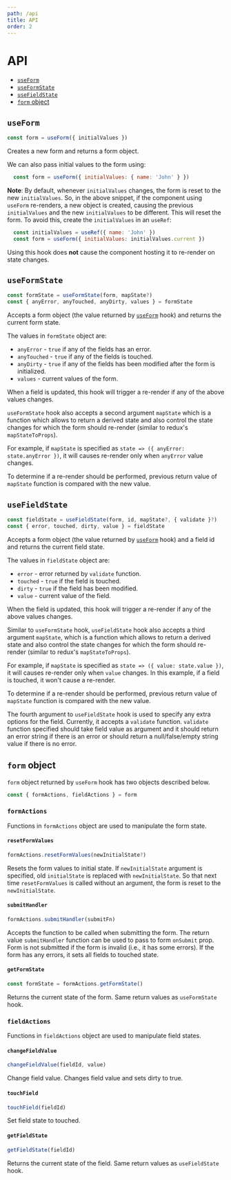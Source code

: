 ```yaml
---
path: /api
title: API
order: 2
---
```


# API

- [`useForm`](#useform)
- [`useFormState`](#useformstate)
- [`useFieldState`](#usefieldstate)
- [`form` object](#form-object)

## `useForm`

```jsx
const form = useForm({ initialValues })
```

Creates a new form and returns a form object.

We can also pass initial values to the form using:

```jsx
  const form = useForm({ initialValues: { name: 'John' } })
```

**Note**: By default, whenever `initialValues` changes, the form is reset to the new `initialValues`.
So, in the above snippet, if the component using `useForm` re-renders, a new object is created, causing the 
previous `initialValues` and the new `initialValues` to be different. This will reset the form.
To avoid this, create the `initialValues` in an `useRef`:

```jsx
  const initialValues = useRef({ name: 'John' })
  const form = useForm({ initialValues: initialValues.current })
```

Using this hook does **not** cause the component hosting it to re-render on state changes.

## `useFormState`

```jsx
const formState = useFormState(form, mapState?)
const { anyError, anyTouched, anyDirty, values } = formState
```

Accepts a form object (the value returned by [`useForm`](#useform) hook)
and returns the current form state.

The values in `formState` object are:

- `anyError` - `true` if any of the fields has an error.
- `anyTouched` - `true` if any of the fields is touched.
- `anyDirty` - `true` if any of the fields has been modified after the form is initialized.
- `values` - current values of the form.

When a field is updated, this hook will trigger a re-render if any of the above values changes.

`useFormState` hook also accepts a second argument `mapState` which is a function which allows to 
return a derived state and also control the state changes for which the form should re-render 
(similar to redux's `mapStateToProps`).

For example, if `mapState` is specified as `state => ({ anyError: state.anyError })`, 
it will causes re-render only when `anyError` value changes.

To determine if a re-render should be performed, 
previous return value of `mapState` function is compared with the new value.


## `useFieldState`

```jsx
const fieldState = useFieldState(form, id, mapState?, { validate }?)
const { error, touched, dirty, value } = fieldState
```

Accepts a form object (the value returned by [`useForm`](#useform) hook)
and a field id and returns the current field state.

The values in `fieldState` object are:

- `error` - error returned by `validate` function.
- `touched` - `true` if the field is touched.
- `dirty` - `true` if the field has been modified.
- `value` - current value of the field.

When the field is updated, this hook will trigger a re-render if any of the above values changes.

Similar to `useFormState` hook, `useFieldState` hook also accepts a third argument `mapState`, 
which is a function which allows to return a derived state and also control the state changes for which the form should re-render 
(similar to redux's `mapStateToProps`).

For example, if `mapState` is specified as `state => ({ value: state.value })`, 
it will causes re-render only when `value` changes. In this example, if a field is touched, it won't cause a re-render. 

To determine if a re-render should be performed, 
previous return value of `mapState` function is compared with the new value.

The fourth argument to `useFieldState` hook is used to specify any extra options for the field.
Currently, it accepts a `validate` function. `validate` function specified should take field value as argument and
it should return an error string if there is an error or should return a null/false/empty string value if there is no error.

## `form` object

`form` object returned by `useForm` hook has two objects described below.

```jsx
const { formActions, fieldActions } = form
```

### `formActions`

Functions in `formActions` object are used to manipulate the form state.

#### `resetFormValues`

```jsx
formActions.resetFormValues(newInitialState?)
```

Resets the form values to initial state. 
If `newInitialState` argument is specified, old `initialState` is replaced with `newInitialState`.
So that next time `resetFormValues` is called without an argument, the form is reset to the `newInitialState`.

#### `submitHandler`

```jsx
formActions.submitHandler(submitFn)
```

Accepts the function to be called when submitting the form.
The return value `submitHandler` function can be used to pass to form `onSubmit` prop.
Form is not submitted if the form is invalid (i.e., it has some errors). 
If the form has any errors, it sets all fields to touched state.


#### `getFormState`

```jsx
const formState = formActions.getFormState()
```

Returns the current state of the form. Same return values as `useFormState` hook.


### `fieldActions`

Functions in `fieldActions` object are used to manipulate field states.

#### `changeFieldValue`

```jsx
changeFieldValue(fieldId, value)
```

Change field value. Changes field value and sets dirty to true.

#### `touchField`
```jsx
touchField(fieldId)
```

Set field state to touched.

#### `getFieldState`
```jsx
getFieldState(fieldId)
```

Returns the current state of the field. Same return values as `useFieldState` hook.
